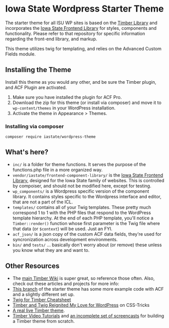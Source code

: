 # Iowa State Wordpress Starter Theme

The starter theme for all ISU WP sites is based on the [Timber Library](https://wordpress.org/plugins/timber-library/) and incorporates the [Iowa State Frontend Library](https://github.com/iastate/iastate22-frontend) for styles, components and functionality. Please refer to that repository for specific information regarding the front-end library, and markup.

This theme utilizes twig for templating, and relies on the Advanced Custom Fields module.

## Installing the Theme

Install this theme as you would any other, and be sure the Timber plugin, and ACF Plugin are activated.

1. Make sure you have installed the plugin for ACF Pro.
2. Download the zip for this theme (or install via composer) and move it to `wp-content/themes` in your WordPress installation. 
3. Activate the theme in Appearance >  Themes.

### Installing via composer

`composer require iastate/wordpress-theme`

## What's here?

- `inc/` is a folder for theme functions. It serves the purpose of the functions.php file in a more organized way. 
- `vendor/iastate/frontend-component-library/` is the [Iowa State Frontend Library](https://github.com/iastate/iastate22-frontend), designed for the Iowa State family of websites. This is controlled by compoiser, and should not be modified here, except for testing.
- `wp_components/` is a Wordpress specific version of the component library. It contains styles specific to the Wordpress interface and editor, that are not a part of the ICL.
- `templates/` contains all of your Twig templates. These pretty much correspond 1 to 1 with the PHP files that respond to the WordPress template hierarchy. At the end of each PHP template, you'll notice a `Timber::render()` function whose first parameter is the Twig file where that data (or `$context`) will be used. Just an FYI.
- `acf_json/` is a json copy of the custom ACF data fields, they're used for syncronization across development environments.
- `bin/` and `tests/` ... basically don't worry about (or remove) these unless you know what they are and want to.

## Other Resources

- The [main Timber Wiki](https://github.com/jarednova/timber/wiki) is super great, so reference those often. Also, check out these articles and projects for more info:
- [This branch](https://github.com/laras126/timber-starter-theme/tree/tackle-box) of the starter theme has some more example code with ACF and a slightly different set up.
- [Twig for Timber Cheatsheet](http://notlaura.com/the-twig-for-timber-cheatsheet/)
- [Timber and Twig Reignited My Love for WordPress](https://css-tricks.com/timber-and-twig-reignited-my-love-for-wordpress/) on CSS-Tricks
- [A real live Timber theme](https://github.com/laras126/yuling-theme).
- [Timber Video Tutorials](http://timber.github.io/timber/#video-tutorials) and [an incomplete set of screencasts](https://www.youtube.com/playlist?list=PLuIlodXmVQ6pkqWyR6mtQ5gQZ6BrnuFx-) for building a Timber theme from scratch.
